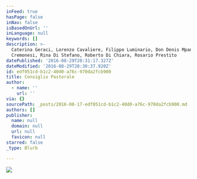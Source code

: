 ```yaml
---
inFeed: true
hasPage: false
inNav: false
isBasedOnUrl: ''
inLanguage: null
keywords: []
description: >-
  Caterina Geraci, Lorenzo Cavaliere, Filippo Luminario, Don Denis Mpanga, Marco
  Cremonesi, Rina Di Stefano, Roberto Di Chiara, Rosario Prestito
datePublished: '2016-08-29T20:31:17.327Z'
dateModified: '2016-08-29T20:30:37.920Z'
id: edf051cd-b1c2-40d0-a76c-970da2fcb900
title: Consiglio Pastorale
author:
  - name: ''
    url: ''
via: {}
sourcePath: _posts/2016-08-17-edf051cd-b1c2-40d0-a76c-970da2fcb900.md
authors: []
publisher:
  name: null
  domain: null
  url: null
  favicon: null
starred: false
_type: Blurb

---
```

![](https://the-grid-user-content.s3-us-west-2.amazonaws.com/c67b533d-7bc5-4aa1-b3a5-605d8f588505.jpg)